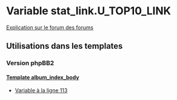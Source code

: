 # Variable stat_link.U_TOP10_LINK
[Explication sur le forum des forums](http://forum.forumactif.com/t294113-listing-des-variables#stat_link.U_TOP10_LINK)
## Utilisations dans les templates
### Version phpBB2
#### [Template album_index_body](subsilver/album_index_body.md)
* [Variable à la ligne 113](../subsilver/album_index_body.tpl#L113)